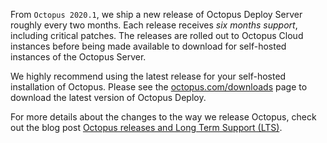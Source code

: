 From `Octopus 2020.1`, we ship a new release of Octopus Deploy Server roughly every two months. Each release receives *six months support*, including critical patches. The releases are rolled out to Octopus Cloud instances before being made available to download for self-hosted instances of the Octopus Server.

We highly recommend using the latest release for your self-hosted installation of Octopus. Please see the [octopus.com/downloads](https://octopus.com/downloads) page to download the latest version of Octopus Deploy.

For more details about the changes to the way we release Octopus, check out the blog post [Octopus releases and Long Term Support (LTS)](https://octopus.com/blog/releases-and-lts).